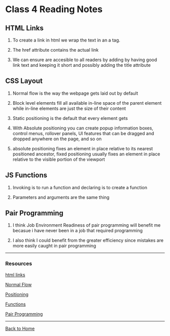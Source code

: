 # Class 4 Reading Notes

## HTML Links

1. To create a link in html we wrap the text in an a tag.

2. The href attribute contains the actual link

3. We can ensure are accesible to all readers by adding by having good link text and keeping it short and possibly adding the title attribute

## CSS Layout

1. Normal flow is the way the webpage gets laid out by default

2. Block level elements fill all available in-line space of the parent element while in-line elements are just the size of their content

3. Static positioning is the default that every element gets

4. With Absolute positioning you can create popup information boxes, control menus, rollover panels, UI features that can be dragged and dropped anywhere on the page, and so on

5. absolute positioning fixes an element in place relative to its nearest positioned ancestor, fixed positioning usually fixes an element in place relative to the visible portion of the viewport

## JS Functions

1. Invoking is to run a function and declaring is to create a function

2. Parameters and arguments are the same thing

## Pair Programming

1. I think Job Environment Readiness of pair programming will benefit me becasue i have never been in a job that required programming

2. I also think I could benefit from the greater efficiency since mistakes are more easily caught in pair programming

---

### Resources

[html links](https://developer.mozilla.org/en-US/docs/Learn/HTML/Introduction_to_HTML/Creating_hyperlinks)

[Normal Flow](https://developer.mozilla.org/en-US/docs/Learn/CSS/CSS_layout/Normal_Flow)

[Positioning](https://developer.mozilla.org/en-US/docs/Learn/CSS/CSS_layout/Positioning#fixed_positioning)

[Functions](https://developer.mozilla.org/en-US/docs/Learn/JavaScript/Building_blocks/Functions)

[Pair Programming](https://www.codefellows.org/blog/6-reasons-for-pair-programming/)

---

[Back to Home](../README.md)
